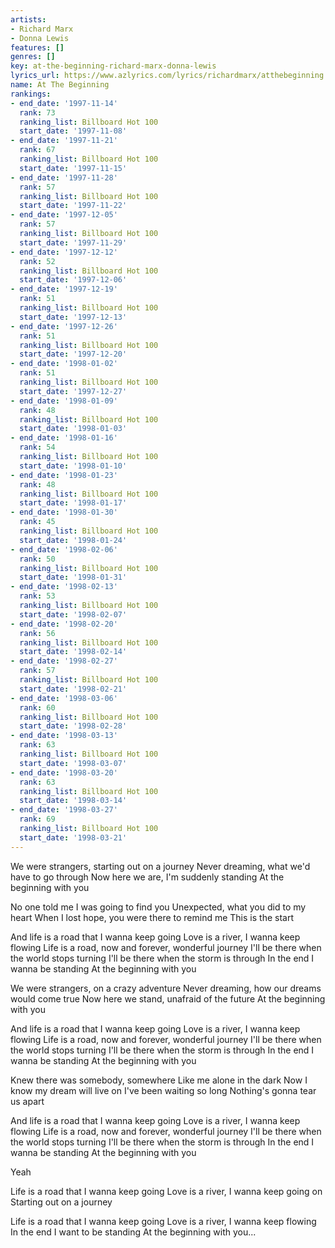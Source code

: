 ```yaml
---
artists:
- Richard Marx
- Donna Lewis
features: []
genres: []
key: at-the-beginning-richard-marx-donna-lewis
lyrics_url: https://www.azlyrics.com/lyrics/richardmarx/atthebeginning.html
name: At The Beginning
rankings:
- end_date: '1997-11-14'
  rank: 73
  ranking_list: Billboard Hot 100
  start_date: '1997-11-08'
- end_date: '1997-11-21'
  rank: 67
  ranking_list: Billboard Hot 100
  start_date: '1997-11-15'
- end_date: '1997-11-28'
  rank: 57
  ranking_list: Billboard Hot 100
  start_date: '1997-11-22'
- end_date: '1997-12-05'
  rank: 57
  ranking_list: Billboard Hot 100
  start_date: '1997-11-29'
- end_date: '1997-12-12'
  rank: 52
  ranking_list: Billboard Hot 100
  start_date: '1997-12-06'
- end_date: '1997-12-19'
  rank: 51
  ranking_list: Billboard Hot 100
  start_date: '1997-12-13'
- end_date: '1997-12-26'
  rank: 51
  ranking_list: Billboard Hot 100
  start_date: '1997-12-20'
- end_date: '1998-01-02'
  rank: 51
  ranking_list: Billboard Hot 100
  start_date: '1997-12-27'
- end_date: '1998-01-09'
  rank: 48
  ranking_list: Billboard Hot 100
  start_date: '1998-01-03'
- end_date: '1998-01-16'
  rank: 54
  ranking_list: Billboard Hot 100
  start_date: '1998-01-10'
- end_date: '1998-01-23'
  rank: 48
  ranking_list: Billboard Hot 100
  start_date: '1998-01-17'
- end_date: '1998-01-30'
  rank: 45
  ranking_list: Billboard Hot 100
  start_date: '1998-01-24'
- end_date: '1998-02-06'
  rank: 50
  ranking_list: Billboard Hot 100
  start_date: '1998-01-31'
- end_date: '1998-02-13'
  rank: 53
  ranking_list: Billboard Hot 100
  start_date: '1998-02-07'
- end_date: '1998-02-20'
  rank: 56
  ranking_list: Billboard Hot 100
  start_date: '1998-02-14'
- end_date: '1998-02-27'
  rank: 57
  ranking_list: Billboard Hot 100
  start_date: '1998-02-21'
- end_date: '1998-03-06'
  rank: 60
  ranking_list: Billboard Hot 100
  start_date: '1998-02-28'
- end_date: '1998-03-13'
  rank: 63
  ranking_list: Billboard Hot 100
  start_date: '1998-03-07'
- end_date: '1998-03-20'
  rank: 63
  ranking_list: Billboard Hot 100
  start_date: '1998-03-14'
- end_date: '1998-03-27'
  rank: 69
  ranking_list: Billboard Hot 100
  start_date: '1998-03-21'
---
```


We were strangers, starting out on a journey
Never dreaming, what we'd have to go through
Now here we are, I'm suddenly standing
At the beginning with you

No one told me I was going to find you
Unexpected, what you did to my heart
When I lost hope, you were there to remind me
This is the start

And life is a road that I wanna keep going
Love is a river, I wanna keep flowing
Life is a road, now and forever, wonderful journey
I'll be there when the world stops turning
I'll be there when the storm is through
In the end I wanna be standing
At the beginning with you

We were strangers, on a crazy adventure
Never dreaming, how our dreams would come true
Now here we stand, unafraid of the future
At the beginning with you

And life is a road that I wanna keep going
Love is a river, I wanna keep flowing
Life is a road, now and forever, wonderful journey
I'll be there when the world stops turning
I'll be there when the storm is through
In the end I wanna be standing
At the beginning with you

Knew there was somebody, somewhere
Like me alone in the dark
Now I know my dream will live on
I've been waiting so long
Nothing's gonna tear us apart

And life is a road that I wanna keep going
Love is a river, I wanna keep flowing
Life is a road, now and forever, wonderful journey
I'll be there when the world stops turning
I'll be there when the storm is through
In the end I wanna be standing
At the beginning with you

Yeah

Life is a road that I wanna keep going
Love is a river, I wanna keep going on
Starting out on a journey

Life is a road that I wanna keep going
Love is a river, I wanna keep flowing
In the end I want to be standing
At the beginning with you...



